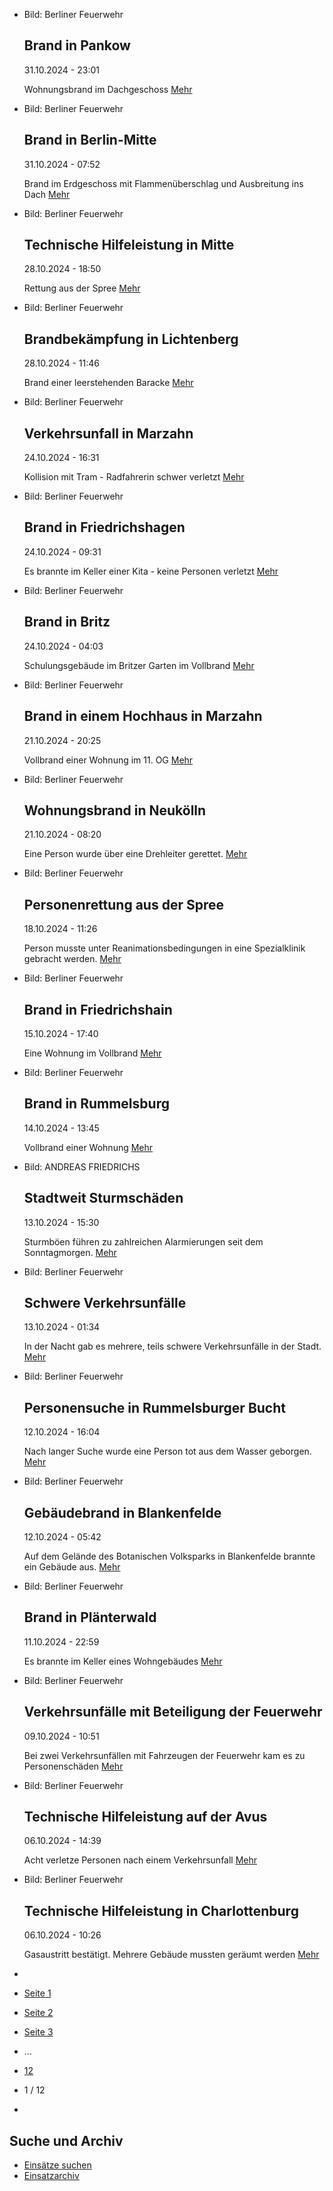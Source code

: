 * Bild: Berliner Feuerwehr

  Brand in Pankow
  ----------

   31.10.2024 - 23:01

   Wohnungsbrand im Dachgeschoss
  [Mehr](https://www.berliner-feuerwehr.de/aktuelles/einsaetze/brand-in-pankow-6-4691/)

* Bild: Berliner Feuerwehr

  Brand in Berlin-Mitte
  ----------

   31.10.2024 - 07:52

   Brand im Erdgeschoss mit Flammenüberschlag und Ausbreitung ins Dach
  [Mehr](https://www.berliner-feuerwehr.de/aktuelles/einsaetze/brand-in-mitte-10-4688/)

* Bild: Berliner Feuerwehr

  Technische Hilfeleistung in Mitte
  ----------

   28.10.2024 - 18:50

   Rettung aus der Spree
  [Mehr](https://www.berliner-feuerwehr.de/aktuelles/einsaetze/technische-hilfeleistung-in-mitte-6-4687/)

* Bild: Berliner Feuerwehr

  Brandbekämpfung in Lichtenberg
  ----------

   28.10.2024 - 11:46

   Brand einer leerstehenden Baracke
  [Mehr](https://www.berliner-feuerwehr.de/aktuelles/einsaetze/brandbekaempfung-in-lichtenberg-4686/)

* Bild: Berliner Feuerwehr

  Verkehrsunfall in Marzahn
  ----------

   24.10.2024 - 16:31

   Kollision mit Tram - Radfahrerin schwer verletzt
  [Mehr](https://www.berliner-feuerwehr.de/aktuelles/einsaetze/verkehrsunfall-in-marzahn-2-4685/)

* Bild: Berliner Feuerwehr

  Brand in Friedrichshagen
  ----------

   24.10.2024 - 09:31

   Es brannte im Keller einer Kita - keine Personen verletzt
  [Mehr](https://www.berliner-feuerwehr.de/aktuelles/einsaetze/brand-in-friedrichshagen-2-4684/)

* Bild: Berliner Feuerwehr

  Brand in Britz
  ----------

   24.10.2024 - 04:03

   Schulungsgebäude im Britzer Garten im Vollbrand
  [Mehr](https://www.berliner-feuerwehr.de/aktuelles/einsaetze/brand-in-britz-3-4683/)

* Bild: Berliner Feuerwehr

  Brand in einem Hochhaus in Marzahn
  ----------

   21.10.2024 - 20:25

   Vollbrand einer Wohnung im 11. OG
  [Mehr](https://www.berliner-feuerwehr.de/aktuelles/einsaetze/brand-in-einem-hochhaus-in-marzahn-4682/)

* Bild: Berliner Feuerwehr

  Wohnungsbrand in Neukölln
  ----------

   21.10.2024 - 08:20

   Eine Person wurde über eine Drehleiter gerettet.
  [Mehr](https://www.berliner-feuerwehr.de/aktuelles/einsaetze/wohnungsbrand-in-neukoelln-3-4681/)

* Bild: Berliner Feuerwehr

  Personenrettung aus der Spree
  ----------

   18.10.2024 - 11:26

   Person musste unter Reanimationsbedingungen in eine Spezialklinik gebracht werden.
  [Mehr](https://www.berliner-feuerwehr.de/aktuelles/einsaetze/personenrettung-aus-der-spree-4680/)

* Bild: Berliner Feuerwehr

  Brand in Friedrichshain
  ----------

   15.10.2024 - 17:40

   Eine Wohnung im Vollbrand
  [Mehr](https://www.berliner-feuerwehr.de/aktuelles/einsaetze/brand-in-friedrichshain-6-4678/)

* Bild: Berliner Feuerwehr

  Brand in Rummelsburg
  ----------

   14.10.2024 - 13:45

   Vollbrand einer Wohnung
  [Mehr](https://www.berliner-feuerwehr.de/aktuelles/einsaetze/brand-in-rummelsburg-4-4677/)

* Bild: ANDREAS FRIEDRICHS

  Stadtweit Sturmschäden
  ----------

   13.10.2024 - 15:30

   Sturmböen führen zu zahlreichen Alarmierungen seit dem Sonntagmorgen.
  [Mehr](https://www.berliner-feuerwehr.de/aktuelles/einsaetze/stadtweit-sturmschaeden-4676/)

* Bild: Berliner Feuerwehr

  Schwere Verkehrsunfälle
  ----------

   13.10.2024 - 01:34

   In der Nacht gab es mehrere, teils schwere Verkehrsunfälle in der Stadt.
  [Mehr](https://www.berliner-feuerwehr.de/aktuelles/einsaetze/schwere-verkehrsunfaelle-4675/)

* Bild: Berliner Feuerwehr

  Personensuche in Rummelsburger Bucht
  ----------

   12.10.2024 - 16:04

   Nach langer Suche wurde eine Person tot aus dem Wasser geborgen.
  [Mehr](https://www.berliner-feuerwehr.de/aktuelles/einsaetze/personenrettung-in-rummelsburger-bucht-4674/)

* Bild: Berliner Feuerwehr

  Gebäudebrand in Blankenfelde
  ----------

   12.10.2024 - 05:42

   Auf dem Gelände des Botanischen Volksparks in Blankenfelde brannte ein Gebäude aus.
  [Mehr](https://www.berliner-feuerwehr.de/aktuelles/einsaetze/gebaeudebrand-in-blankenfelde-4673/)

* Bild: Berliner Feuerwehr

  Brand in Plänterwald
  ----------

   11.10.2024 - 22:59

   Es brannte im Keller eines Wohngebäudes
  [Mehr](https://www.berliner-feuerwehr.de/aktuelles/einsaetze/brand-in-plaenterwald-4672/)

* Bild: Berliner Feuerwehr

  Verkehrsunfälle mit Beteiligung der Feuerwehr
  ----------

   09.10.2024 - 10:51

   Bei zwei Verkehrsunfällen mit Fahrzeugen der Feuerwehr kam es zu Personenschäden
  [Mehr](https://www.berliner-feuerwehr.de/aktuelles/einsaetze/verkehrsunfaelle-mit-beteiligung-der-feuerwehr-4671/)

* Bild: Berliner Feuerwehr

  Technische Hilfeleistung auf der Avus
  ----------

   06.10.2024 - 14:39

   Acht verletze Personen nach einem Verkehrsunfall
  [Mehr](https://www.berliner-feuerwehr.de/aktuelles/einsaetze/technische-hilfeleistung-auf-der-avus-4670/)

* Bild: Berliner Feuerwehr

  Technische Hilfeleistung in Charlottenburg
  ----------

   06.10.2024 - 10:26

   Gasaustritt bestätigt. Mehrere Gebäude mussten geräumt werden
  [Mehr](https://www.berliner-feuerwehr.de/aktuelles/einsaetze/technische-hilfeleistung-in-charlottenburg-5-4669/)

* []()
* [Seite 1](https://www.berliner-feuerwehr.de/aktuelles/einsaetze/1/)
* [Seite 2](https://www.berliner-feuerwehr.de/aktuelles/einsaetze/2/)
* [Seite 3](https://www.berliner-feuerwehr.de/aktuelles/einsaetze/3/)
* …
* [12](https://www.berliner-feuerwehr.de/aktuelles/einsaetze/12/)
* 1 / 12
* [](https://www.berliner-feuerwehr.de/aktuelles/einsaetze/2/)

Suche und Archiv
----------

* [Einsätze suchen](https://www.berliner-feuerwehr.de/aktuelles/einsaetze/einsatzsuche/)
* [Einsatzarchiv](https://www.berliner-feuerwehr.de/aktuelles/einsaetze/einsatzarchiv/)
